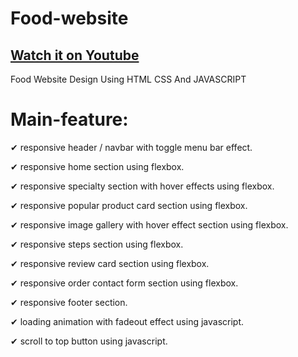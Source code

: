 # Food-website
## [Watch it on Youtube](https://www.youtube.com/channel/UCyZagLj65eAAkaN-pIU-HnA)

Food Website Design Using HTML CSS And JAVASCRIPT 


# Main-feature:

✔ responsive header / navbar with toggle menu bar effect.

✔ responsive home section using flexbox.

✔ responsive specialty section with hover effects using flexbox.

✔ responsive popular product card section using flexbox.

✔ responsive image gallery with hover effect section using flexbox.

✔ responsive steps section using flexbox.

✔ responsive review card section using flexbox.

✔ responsive order contact form section using flexbox.

✔ responsive footer section.

✔ loading animation with fadeout effect using javascript.

✔ scroll to top button using javascript.
